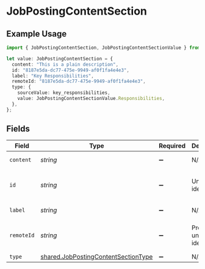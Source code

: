 # JobPostingContentSection

## Example Usage

```typescript
import { JobPostingContentSection, JobPostingContentSectionValue } from "@stackone/stackone-client-ts/sdk/models/shared";

let value: JobPostingContentSection = {
  content: "This is a plain description",
  id: "8187e5da-dc77-475e-9949-af0f1fa4e4e3",
  label: "Key Responsibilities",
  remoteId: "8187e5da-dc77-475e-9949-af0f1fa4e4e3",
  type: {
    sourceValue: key_responsibilities,
    value: JobPostingContentSectionValue.Responsibilities,
  },
};
```

## Fields

| Field                                                                                             | Type                                                                                              | Required                                                                                          | Description                                                                                       | Example                                                                                           |
| ------------------------------------------------------------------------------------------------- | ------------------------------------------------------------------------------------------------- | ------------------------------------------------------------------------------------------------- | ------------------------------------------------------------------------------------------------- | ------------------------------------------------------------------------------------------------- |
| `content`                                                                                         | *string*                                                                                          | :heavy_minus_sign:                                                                                | N/A                                                                                               | This is a plain description                                                                       |
| `id`                                                                                              | *string*                                                                                          | :heavy_minus_sign:                                                                                | Unique identifier                                                                                 | 8187e5da-dc77-475e-9949-af0f1fa4e4e3                                                              |
| `label`                                                                                           | *string*                                                                                          | :heavy_minus_sign:                                                                                | N/A                                                                                               | Key Responsibilities                                                                              |
| `remoteId`                                                                                        | *string*                                                                                          | :heavy_minus_sign:                                                                                | Provider's unique identifier                                                                      | 8187e5da-dc77-475e-9949-af0f1fa4e4e3                                                              |
| `type`                                                                                            | [shared.JobPostingContentSectionType](../../../sdk/models/shared/jobpostingcontentsectiontype.md) | :heavy_minus_sign:                                                                                | N/A                                                                                               |                                                                                                   |